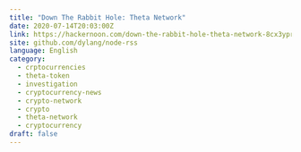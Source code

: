 ```yaml
---
title: "Down The Rabbit Hole: Theta Network"
date: 2020-07-14T20:03:00Z
link: https://hackernoon.com/down-the-rabbit-hole-theta-network-8cx3ypr?source=rss&utm_medium=RSS&utm_source=news.12bit.vn
site: github.com/dylang/node-rss
language: English
category:
  - crptocurrencies
  - theta-token
  - investigation
  - cryptocurrency-news
  - crypto-network
  - crypto
  - theta-network
  - cryptocurrency
draft: false
---
```

